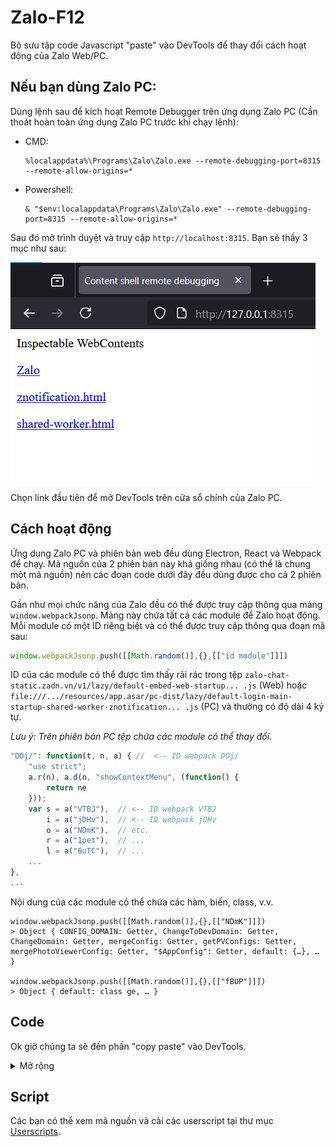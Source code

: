# Zalo-F12
Bộ sưu tập code Javascript "paste" vào DevTools để thay đổi cách hoạt động của Zalo Web/PC.

## Nếu bạn dùng Zalo PC:
Dùng lệnh sau để kích hoạt Remote Debugger trên ứng dụng Zalo PC (Cần thoát hoàn toàn ứng dụng Zalo PC trước khi chạy lệnh):
- CMD:
    ```
    %localappdata%\Programs\Zalo\Zalo.exe --remote-debugging-port=8315 --remote-allow-origins=*
    ```
- Powershell:
    ```
    & "$env:localappdata\Programs\Zalo\Zalo.exe" --remote-debugging-port=8315 --remote-allow-origins=*
    ```

Sau đó mở trình duyệt và truy cập `http://localhost:8315`. Bạn sẽ thấy 3 mục như sau:

![](./Images/1.png)

Chọn link đầu tiên để mở DevTools trên cửa sổ chính của Zalo PC.

## Cách hoạt động

Ứng dụng Zalo PC và phiên bản web đều dùng Electron, React và Webpack để chạy. Mã nguồn của 2 phiên bản này khá giống nhau (có thể là chung một mã nguồn) nên các đoạn code dưới đây đều dùng được cho cả 2 phiên bản.

Gần như mọi chức năng của Zalo đều có thể được truy cập thông qua mảng `window.webpackJsonp`. Mảng này chứa tất cả các module để Zalo hoạt động. Mỗi module có một ID riêng biệt và có thể được truy cập thông qua đoạn mã sau:

```js
window.webpackJsonp.push([[Math.random()],{},[["id module"]]])
```

ID của các module có thể được tìm thấy rải rác trong tệp `zalo-chat-static.zadn.vn/v1/lazy/default-embed-web-startup... .js` (Web) hoặc `file:///.../resources/app.asar/pc-dist/lazy/default-login-main-startup-shared-worker-znotification... .js` (PC) và thường có độ dài 4 ký tự.

*Lưu ý: Trên phiên bản PC tệp chứa các module có thể thay đổi.*

```js
"DOj/": function(t, n, a) { //  <-- ID webpack DOj/
    "use strict";
    a.r(n), a.d(n, "showContextMenu", (function() {
        return ne
    }));
    var s = a("VTBJ"),  // <-- ID webpack VTBJ
        i = a("jDHv"),  // <-- ID webpack jDHv
        o = a("NDmK"),  // etc.
        r = a("1pet"),  // ...
        l = a("6uTC"),  // ...
    ...
},
...
```

Nội dung của các module có thể chứa các hàm, biến, class, v.v.

```
window.webpackJsonp.push([[Math.random()],{},[["NDmK"]]])
> Object { CONFIG_DOMAIN: Getter, ChangeToDevDomain: Getter, ChangeDomain: Getter, mergeConfig: Getter, getPVConfigs: Getter, mergePhotoViewerConfig: Getter, "$AppConfig": Getter, default: {…}, … }

window.webpackJsonp.push([[Math.random()],{},[["fBUP"]]])
> Object { default: class ge, … }
```

## Code
Ok giờ chúng ta sẽ đến phần "copy paste" vào DevTools.

<details>

<summary>Mở rộng</summary>

### 1. Mã hoá/giải mã dữ liệu
Zalo mã hoá gần như tất cả dữ liệu gửi đi và nhận về và mỗi phiên đăng nhập đều có khoá giải mã riêng. Ta có thể tận dụng hàm mã hoá/giải mã sẵn của Zalo để làm việc này mà không cần biết khoá.

```js
window.webpackJsonp.push([[Math.random()], {}, [["z0WU"]]]).default.decodeAES("nội dung bị mã hoá")

window.webpackJsonp.push([[Math.random()], {}, [["z0WU"]]]).default.encodeAES("nội dung cần mã hoá")
```

```
window.webpackJsonp.push([[Math.random()], {}, [["z0WU"]]]).default.decodeAES("lqwMxeU86kgh6jcanndGmJjzJHsqu6B8v1kFI9p9/381UGcffjBS8HFWkrNBWbZPmIz/k3v+YQKUIgD4rsycfvKZ/jxBYqvN/r0T+ZASzQs=") 
> '{"error_code":0,"error_message":"Successful.","data":{"status":true}}'


window.webpackJsonp.push([[Math.random()], {}, [["z0WU"]]]).default.encodeAES('{"error_code":0,"error_message":"Successful.","data":{"status":false}}') 
> "lqwMxeU86kgh6jcanndGmJjzJHsqu6B8v1kFI9p9/381UGcffjBS8HFWkrNBWbZPkvvnCrKosWFgk2aesrVYmh26K6SKxKi88fB0yLNFh2M=" 
```

### 2. Lấy thông tin người dùng hiện tại

```js
await window.webpackJsonp.push([[Math.random()],{},[["XS0u"]]]).default.getMe()
```

![](./Images/2.png)

### 3. Lấy danh sách nhóm đã tham gia
```js
window.webpackJsonp.push([[Math.random()],{},[["Gm1y"]]]).default.getGroupsListSync() 
```

![](./Images/3.png)

### 4. Lấy danh sách bạn bè

```js
await window.webpackJsonp.push([[Math.random()],{},[["XS0u"]]]).default.getFriends() 
```

![](./Images/4.png)

### 5. Gửi tin nhắn văn bản đến một chủ đề (người dùng/nhóm)

```js
let isGroup = false;
let ttl = 0;
window.webpackJsonp.push([[Math.random()],{},[["fBUP"]]]).default.sendZText("id", "tin nhắn", isGroup, Date.now(), {count: 3, lowPriority: false, timeout: 1, timestamp: Date.now()}, {shouldParseLinkOrContact: false, ttl: ttl})
```

- id: id người dùng/nhóm (id nhóm được prefix bằng chữ 'g')
- isGroup: chủ đề mục tiêu có phải là nhóm không
- ttl: thời gian tin nhắn tồn tại, 0 là không biến mất

![](./Images/5.png)

### 6. Lấy lịch sử tin nhắn 

```js

let count = 50;
window.webpackJsonp.push([[Math.random()], {}, [["z0WU"]]]).default.decodeAES(
	(await window.webpackJsonp.push([[Math.random()],{},[["fBUP"]]]).default.getHistoryMessage('id', count)).data.data
)

```

Bạn có thể dùng `JSON.parse` để chuyển đổi chuỗi JSON thành đối tượng cho dễ nhìn.

![](./Images/6.png)

### 7. Bật/tắt chế độ xem ảnh trong cửa sổ popup

```js
// Bật là 1, tắt là 0
window.webpackJsonp.push([[Math.random()],{},[["NDmK"]]]).default.enable_photoviewer_popup = 1
```

![](./Images/7.png)

### 8. Kích hoạt chức năng sticker Guggy

```js
window.webpackJsonp.push([[Math.random()],{},[["NDmK"]]]).default.enable_guggy = 1
```

![](./Images/8.1.png)

![](./Images/8.2.png)

### 9. Kích hoạt embed YouTube, SoundCloud và Zing MP3 trong khung chat

```js
//Xuống cấp phiên bản để kích hoạt lại chức năng embed
window.webpackJsonp.push([[Math.random()],{},[["NDmK"]]]).default.message_bubble.link.version = 2
// Kích hoạt embed YouTube
window.webpackJsonp.push([[Math.random()],{},[["NDmK"]]]).default.embed_pop.enable_youtube = 1 
// Kích hoạt embed SoundCloud
window.webpackJsonp.push([[Math.random()],{},[["NDmK"]]]).default.embed_pop.enable_soundcloud = 1 
// Kích hoạt embed Zing MP3
window.webpackJsonp.push([[Math.random()],{},[["NDmK"]]]).default.embed_pop.mp3_domain = 'https://zingmp3.vn/'
// Kích hoạt mục cài đặt
window.webpackJsonp.push([[Math.random()],{},[["NDmK"]]]).default.embed_pop.enable_settings = 1 
```

![](./Images/9.1.png)

![](./Images/9.2.png)

### 10. Kích hoạt chức năng tạo và gửi tệp văn bản 

```js
window.webpackJsonp.push([[Math.random()],{},[["NDmK"]]]).default.tfe.enable_edit = 1 
```

![](./Images/10.1.png)

![](./Images/10.2.png)

### 11. Hiện tuỳ chọn mã hoá đầu cuối
__*Chức năng mã hoá đầu cuối hiện không thể kích hoạt được.*__

```js
let e2ee = window.webpackJsonp.push([[Math.random()],{},[["NDmK"]]]).default.e2ee;
e2ee.enable_group = true;
e2ee.invisible = false;
e2ee.default_11_banner.enable = true;
```

![](./Images/11.1.png)

![](./Images/11.2.png)

![](./Images/11.3.png)

### 12. Kích hoạt chế độ nhà phát triển

```js
window.webpackJsonp.push([[Math.random()],{},[["NDmK"]]]).default.adminMode = 1 
```

![](./Images/12.1.png)

![](./Images/12.2.png)
 
![](./Images/12.3.png)

![](./Images/12.4.png)

![](./Images/12.5.png)

![](./Images/12.6.png)

Nếu bạn dùng ứng dụng Zalo PC, sau khi kích hoạt chế độ nhà phát triển, bạn nên dùng DevTools của Electron thay vì dùng Remote Debugger bằng cách chọn `biểu tượng bánh răng ở góc dưới bên trái -> Công cụ/Tools -> Common -> DevTools -> Open DevTools`.

### 13. Tạo thông báo trên màn hình 

```js
let delay = 10000;
window.webpackJsonp.push([[Math.random()],{},[["6uTC"]]]).default.createMessage("nội dung", delay)
```

![](./Images/13.png)

### 14. Tạo thông báo góc dưới bên trái

```js
window.webpackJsonp.push([[Math.random()],{},[["6uTC"]]]).default.createMessageCustom({
    type: 2,    // 1 là cảnh báo, 2 là thông tin, 3 là lỗi, 4 là thành công
    title: 'tiêu đề',
	description: 'nội dung',
    duration: 10000,
    buttons: {  // Có thể có hoặc không
        primary: {
            textKey: "OK",
            onClick: () => {}   // Sự kiện nút bấm
        }
    }
})
```

![](./Images/14.png)

### 15. Tạo thông báo với biểu tượng

```js
let types = window.webpackJsonp.push([[Math.random()],{},[["Vp9m"]]]).TOAST_TYPE;
let windowId = '1'; // 1 là id cửa sổ chính 
window.webpackJsonp.push([[Math.random()],{},[["Vp9m"]]]).ZToastManagerHolder.getZToastManagerByWindowId(windowId).show({
    noBackground: true, // Không làm mờ toàn bộ màn hình bằng nền
    darkmode: false,    // Hiện thông báo trong chế độ tối bất kể chủ đề hiện tại
    textKey: 'nội dung thông báo',
    type: types.INFO,   // Loại thông báo 
    duration: 5000      // Thời gian hiện thông báo
})
```

![](./Images/15.png) 

</details>

## Script
Các bạn có thể xem mã nguồn và cài các userscript tại thư mục [Userscripts](./Userscripts/).